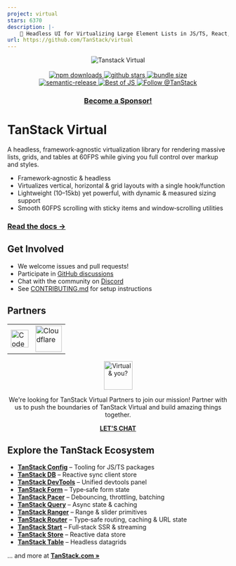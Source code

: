 ```yaml
---
project: virtual
stars: 6370
description: |-
    🤖 Headless UI for Virtualizing Large Element Lists in JS/TS, React, Solid, Vue and Svelte
url: https://github.com/TanStack/virtual
---
```


<div align="center">
  <img src="./media/header_virtual.png" alt="Tanstack Virtual">
</div>

<br />

<div align="center">
	<a href="https://npmjs.com/package/@tanstack/virtual-core" target="\_parent">
  <img alt="npm downloads" src="https://img.shields.io/npm/dm/@tanstack/virtual-core.svg" />
</a>
	<a href="https://github.com/tanstack/virtual" target="\_parent">
  <img alt="github stars" src="https://img.shields.io/github/stars/tanstack/virtual.svg?style=social&label=Star" />
</a>
<a href="https://bundlephobia.com/result?p=@tanstack/virtual-core@latest" target="\_parent">
  <img alt="bundle size" src="https://badgen.net/bundlephobia/minzip/@tanstack/virtual-core@latest" />
</a>
</div>

<div align="center">
	<a href="#badge">
    <img alt="semantic-release" src="https://img.shields.io/badge/%20%20%F0%9F%93%A6%F0%9F%9A%80-semantic--release-e10079.svg">
  </a>
	<a href="https://bestofjs.org/projects/tanstack-virtual">
		<img alt="Best of JS" src="https://img.shields.io/endpoint?url=https://bestofjs-serverless.now.sh/api/project-badge?fullName=TanStack%2Fvirtual%26since=daily" alt="Best of JS"/>
	</a>
	<a href="https://twitter.com/tan_stack">
		<img src="https://img.shields.io/twitter/follow/tan_stack.svg?style=social" alt="Follow @TanStack"/>
	</a>
</div>

<div align="center">

### [Become a Sponsor!](https://github.com/sponsors/tannerlinsley/)

</div>

# TanStack Virtual

A headless, framework‑agnostic virtualization library for rendering massive lists, grids, and tables at 60FPS while giving you full control over markup and styles.

- Framework‑agnostic & headless
- Virtualizes vertical, horizontal & grid layouts with a single hook/function
- Lightweight (10–15kb) yet powerful, with dynamic & measured sizing support
- Smooth 60FPS scrolling with sticky items and window‑scrolling utilities

### <a href="https://tanstack.com/virtual" >Read the docs →</a>

## Get Involved

- We welcome issues and pull requests!
- Participate in [GitHub discussions](https://github.com/TanStack/virtual/discussions)
- Chat with the community on [Discord](https://discord.com/invite/WrRKjPJ)
- See [CONTRIBUTING.md](./CONTRIBUTING.md) for setup instructions

## Partners

<table align="center">
  <tr>
    <td>
        <a href="https://www.coderabbit.ai/?via=tanstack&dub_id=aCcEEdAOqqutX6OS">
			<picture>
			  <source media="(prefers-color-scheme: dark)" srcset="https://tanstack.com/assets/coderabbit-dark-CMcuvjEy.svg" height="40" />
			  <source media="(prefers-color-scheme: light)" srcset="https://tanstack.com/assets/coderabbit-light-DVMJ2jHi.svg" height="40" />
			  <img src="https://tanstack.com/assets/coderabbit-light-DVMJ2jHi.svg" height="40" alt="CodeRabbit" />
			</picture>        
		</a>
    </td>
    <td padding="20">
      <a href="https://www.cloudflare.com?utm_source=tanstack">
         <picture>
		  <source media="(prefers-color-scheme: dark)" srcset="https://tanstack.com/assets/cloudflare-white-DQDB7UaL.svg" height="60" />
		  <source media="(prefers-color-scheme: light)" srcset="https://tanstack.com/assets/cloudflare-black-CPufaW0B.svg" height="60" />
		  <img src="https://tanstack.com/assets/cloudflare-black-CPufaW0B.svg" height="60" alt="Cloudflare" />
		</picture>
      </a>
    </td>
  </tr>
</table>
  
 
<div align="center">
<img src="./media/partner_logo.svg" alt="Virtual & you?" height="65">
<p>
We're looking for TanStack Virtual Partners to join our mission! Partner with us to push the boundaries of TanStack Virtual and build amazing things together.
</p>
<a href="mailto:partners@tanstack.com?subject=TanStack Virtual Partnership"><b>LET'S CHAT</b></a>
</div>
  
## Explore the TanStack Ecosystem

- <a href="https://github.com/tanstack/config"><b>TanStack Config</b></a> – Tooling for JS/TS packages
- <a href="https://github.com/tanstack/db"><b>TanStack DB</b></a> – Reactive sync client store
- <a href="https://github.com/tanstack/devtools"><b>TanStack DevTools</b></a> – Unified devtools panel
- <a href="https://github.com/tanstack/form"><b>TanStack Form</b></a> – Type‑safe form state
- <a href="https://github.com/tanstack/pacer"><b>TanStack Pacer</b></a> – Debouncing, throttling, batching <br/>
- <a href="https://github.com/tanstack/query"><b>TanStack Query</b></a> – Async state & caching
- <a href="https://github.com/tanstack/ranger"><b>TanStack Ranger</b></a> – Range & slider primitives
- <a href="https://github.com/tanstack/router"><b>TanStack Router</b></a> – Type‑safe routing, caching & URL state
- <a href="https://github.com/tanstack/router"><b>TanStack Start</b></a> – Full‑stack SSR & streaming
- <a href="https://github.com/tanstack/store"><b>TanStack Store</b></a> – Reactive data store
- <a href="https://github.com/tanstack/table"><b>TanStack Table</b></a> – Headless datagrids

… and more at <a href="https://tanstack.com"><b>TanStack.com »</b></a>

<!-- Use the force, Luke -->

